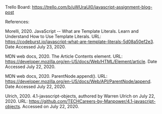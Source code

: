 Trello Board: https://trello.com/b/uWUraUI0/javascript-assignment-blog-post

References:

Morelli, 2020. JavaScript -- What are Template Literals. Learn and Understand How to Use Template Literals. URL: https://codeburst.io/javascript-what-are-template-literals-5d08a50ef2e3. Date Accessed July 23, 2020.

MDN web docs, 2020. The Article Contents element. URL: https://developer.mozilla.org/en-US/docs/Web/HTML/Element/article. Date Accessed July 22, 2020.

MDN web docs, 2020. ParentNode.append(). URL: https://developer.mozilla.org/en-US/docs/Web/API/ParentNode/append. Date Accessed July 22, 2020.

Ulrich, 2020. 4.1-javascript-objects, authored by Warren Ulrich on July 22, 2020. URL: https://github.com/TECHCareers-by-Manpower/4.1-javascript-objects. Accessed on July 22, 2020.